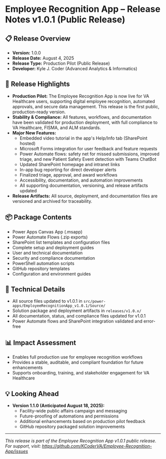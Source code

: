 
# Employee Recognition App – Release Notes v1.0.1 (Public Release)

## 📋 Release Overview
- **Version:** 1.0.0
- **Release Date:** August 4, 2025
- **Release Type:** Production Pilot (Public Release)
- **Developer:** Kyle J. Coder (Advanced Analytics & Informatics)

## 🚀 Release Highlights
- **Production Pilot:** The Employee Recognition App is now live for VA Healthcare users, supporting digital employee recognition, automated approvals, and secure data management. This release is the first public, production-ready version.
- **Stability & Compliance:** All features, workflows, and documentation have been validated for production deployment, with full compliance to VA Healthcare, FISMA, and ALM standards.
- **Major New Features:**
  - Embedded video tutorial in the app's Help/Info tab (SharePoint hosted)
  - Microsoft Forms integration for user feedback and feature requests
  - Power Automate flows: safety net for missed submissions, improved triage, and new Patient Safety Event detection with Teams ChatBot
  - Updated SharePoint homepage and intranet links
  - In-app bug reporting for direct developer alerts
  - Finalized triage, approval, and award workflows
  - Accessibility, documentation, and automation improvements
  - All supporting documentation, versioning, and release artifacts updated
- **Release Artifacts:** All source, deployment, and documentation files are versioned and archived for traceability.

## 📦 Package Contents
- Power Apps Canvas App (.msapp)
- Power Automate Flows (.zip exports)
- SharePoint list templates and configuration files
- Complete setup and deployment guides
- User and technical documentation
- Security and compliance documentation
- PowerShell automation scripts
- GitHub repository templates
- Configuration and environment guides

## 📝 Technical Details
- All source files updated to v1.0.1 in `src/power-apps/EmployeeRecognitionApp_v1.0.1/Source/`
- Solution package and deployment artifacts in `releases/v1.0.x/`
- All documentation, status, and compliance files updated for v1.0.1
- Power Automate flows and SharePoint integration validated and error-free

## 📊 Impact Assessment
- Enables full production use for employee recognition workflows
- Provides a stable, auditable, and compliant foundation for future enhancements
- Supports onboarding, training, and stakeholder engagement for VA Healthcare

## 💡 Looking Ahead
- **Version 1.1.0 (Anticipated August 18, 2025):**
  - Facility-wide public affairs campaign and messaging
  - Future-proofing of automations and permissions
  - Additional enhancements based on production pilot feedback
  - GitHub repository packaged solution improvements

---

*This release is part of the Employee Recognition App v1.0.1 public release. For support, visit: https://github.com/KCoderVA/Employee-Recognition-App/issues*
